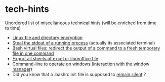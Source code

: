 # tech-hints
Unordered list of miscellaneous technical hints (will be enriched from time to time)

- [Linux file and directory encryption](linux_encryption.md)
- [Steal the stdout of a running process](linux_steal_other_process_terminal_stdout) (actually its associated terminal)
- [Bash virtual files: redirect the output of a command to a fresh temporary file in one command](bash_virtual_file.md)
- [Export all sheets of excel or libreoffice file](exportcsv.md)
- [Command-line to operate on windows (interaction with the window manager)](wm_command_line_operations.md)
- Did you know that a .bashrc init file is supposed to [remain silent](https://stackoverflow.com/questions/12440287/scp-doesnt-work-when-echo-in-bashrc) ?

